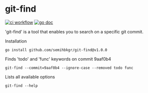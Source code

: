 # git-find

[![ci workflow](https://github.com/semihbkgr/git-find/actions/workflows/ci.yml/badge.svg)](https://github.com/semihbkgr/git-find/actions/workflows/ci.yml)
[![go doc](https://godoc.org/github.com/semihbkgr/git-find?status.png)](https://pkg.go.dev/github.com/semihbkgr/git-find)

'git-find' is a tool that enables you to search on a specific git commit.

Installation

```shell
go install github.com/semihbkgr/git-find@v1.0.0
```

Finds 'todo' and 'func' keywords on commit 9aaf0b4

```shell
git-find --commit=9aaf0b4 --ignore-case --removed todo func
```
Lists all available options

```shell
git-find --help
```
